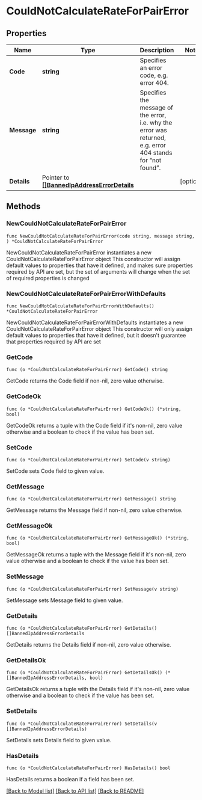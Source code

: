 # CouldNotCalculateRateForPairError

## Properties

Name | Type | Description | Notes
------------ | ------------- | ------------- | -------------
**Code** | **string** | Specifies an error code, e.g. error 404. | 
**Message** | **string** | Specifies the message of the error, i.e. why the error was returned, e.g. error 404 stands for “not found”. | 
**Details** | Pointer to [**[]BannedIpAddressErrorDetails**](BannedIpAddressErrorDetails.md) |  | [optional] 

## Methods

### NewCouldNotCalculateRateForPairError

`func NewCouldNotCalculateRateForPairError(code string, message string, ) *CouldNotCalculateRateForPairError`

NewCouldNotCalculateRateForPairError instantiates a new CouldNotCalculateRateForPairError object
This constructor will assign default values to properties that have it defined,
and makes sure properties required by API are set, but the set of arguments
will change when the set of required properties is changed

### NewCouldNotCalculateRateForPairErrorWithDefaults

`func NewCouldNotCalculateRateForPairErrorWithDefaults() *CouldNotCalculateRateForPairError`

NewCouldNotCalculateRateForPairErrorWithDefaults instantiates a new CouldNotCalculateRateForPairError object
This constructor will only assign default values to properties that have it defined,
but it doesn't guarantee that properties required by API are set

### GetCode

`func (o *CouldNotCalculateRateForPairError) GetCode() string`

GetCode returns the Code field if non-nil, zero value otherwise.

### GetCodeOk

`func (o *CouldNotCalculateRateForPairError) GetCodeOk() (*string, bool)`

GetCodeOk returns a tuple with the Code field if it's non-nil, zero value otherwise
and a boolean to check if the value has been set.

### SetCode

`func (o *CouldNotCalculateRateForPairError) SetCode(v string)`

SetCode sets Code field to given value.


### GetMessage

`func (o *CouldNotCalculateRateForPairError) GetMessage() string`

GetMessage returns the Message field if non-nil, zero value otherwise.

### GetMessageOk

`func (o *CouldNotCalculateRateForPairError) GetMessageOk() (*string, bool)`

GetMessageOk returns a tuple with the Message field if it's non-nil, zero value otherwise
and a boolean to check if the value has been set.

### SetMessage

`func (o *CouldNotCalculateRateForPairError) SetMessage(v string)`

SetMessage sets Message field to given value.


### GetDetails

`func (o *CouldNotCalculateRateForPairError) GetDetails() []BannedIpAddressErrorDetails`

GetDetails returns the Details field if non-nil, zero value otherwise.

### GetDetailsOk

`func (o *CouldNotCalculateRateForPairError) GetDetailsOk() (*[]BannedIpAddressErrorDetails, bool)`

GetDetailsOk returns a tuple with the Details field if it's non-nil, zero value otherwise
and a boolean to check if the value has been set.

### SetDetails

`func (o *CouldNotCalculateRateForPairError) SetDetails(v []BannedIpAddressErrorDetails)`

SetDetails sets Details field to given value.

### HasDetails

`func (o *CouldNotCalculateRateForPairError) HasDetails() bool`

HasDetails returns a boolean if a field has been set.


[[Back to Model list]](../README.md#documentation-for-models) [[Back to API list]](../README.md#documentation-for-api-endpoints) [[Back to README]](../README.md)


